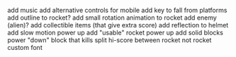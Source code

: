 add music
add alternative controls for mobile
add key to fall from platforms
add outline to rocket?
add small rotation animation to rocket
add enemy (alien)?
add collectible items (that give extra score)
add reflection to helmet
add slow motion power up
add "usable" rocket power up
add solid blocks power "down"
block that kills
split hi-score between rocket not rocket
custom font
